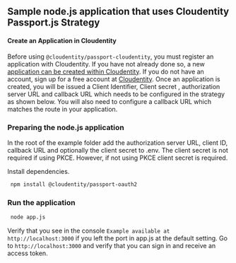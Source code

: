 ## Sample node.js application that uses Cloudentity Passport.js Strategy

#### Create an Application in Cloudentity

Before using `@cloudentity/passport-cloudentity`, you must register an application with Cloudentity. If you have not already done so, a new [application can be created within Cloudentity](https://developer.cloudentity.com/howtos/applications/connecting_and_configuring_client_apps/). If you do not have an account, sign up for a free account at [Cloudentity](https://authz.cloudentity.io/register). Once an application is created, you will be issued a Client Identifier, Client secret , authorization server URL and callback URL which needs to be configured in the strategy as shown below. You will also need to configure a callback URL which matches the route in your application.

### Preparing the node.js application

In the root of the example folder add the authorization server URL, client ID, callback URL and optionally the client secret to .env. The client secret is not required if using PKCE. However, if not using PKCE client secret is required.

Install dependencies.

```bash
 npm install @cloudentity/passport-oauth2
```

### Run the application

```bash
 node app.js
```

Verify that you see in the console `Example available at http://localhost:3000` if you left the port in app.js at the default setting. Go to `http://localhost:3000` and verify that you can sign in and receive an access token. 